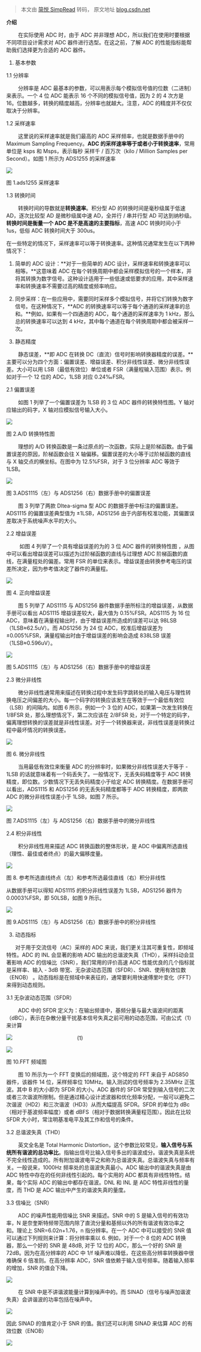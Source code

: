 > 本文由 [简悦 SimpRead](http://ksria.com/simpread/) 转码， 原文地址 [blog.csdn.net](https://blog.csdn.net/BalanceBreaker/article/details/136063408)

**介绍**

        在实际使用 ADC 时，由于 ADC 并非理想 ADC，所以我们在使用时要根据不同项目设计需求对 ADC 器件进行选型。在这之前，了解 ADC 的性能指标能帮助我们选择更为合适的 ADC 器件。

1. 基本参数

1.1 分辨率

        分辨率是 ADC 最基本的参数，可以用表示每个模拟信号值的位数（二进制）来表示。一个 4 位 ADC 能表示 16 个不同的模拟信号值，因为 2 的 4 次方是 16。位数越多，转换的精度越高，分辨率也就越大。注意，ADC 的精度并不仅仅取决于分辨率。

1.2 采样速率

        这里说的采样速率就是我们最高的 ADC 采样频率，也就是数据手册中的 Maximum Sampling Frequency。**ADC 的采样速率等于或者小于转换速率**，常用单位是 ksps 和 Msps，表示每秒 采样千 / 百万次（kilo / Million Samples per Second）。如图 1 所示为 ADS1255 的采样速率

![](https://img-blog.csdnimg.cn/direct/fb58f4e5981f4ffeb6280d562e62e10f.png)

图 1.ads1255 采样速率

1.3 转换时间

        转换时间的导数就是**转换速率**。积分型 AD 的转换时间是毫秒级属于低速 AD，逐次比较型 AD 是微秒级属中速 AD，全并行 / 串并行型 AD 可达到纳秒级。**转换时间是衡量一个 ADC 是不是高速的主要指标**，高速 ADC 转换时间小于 1us，低俗 ADC 转换时间大于 300us。

在一些特定的情况下，采样速率可以等于转换速率。这种情况通常发生在以下两种情况下：

1.  简单的 ADC 设计：**对于一些简单的 ADC 设计，采样速率和转换速率可以相等。**这意味着 ADC 在每个转换周期中都会采样模拟信号的一个样本，并将其转换为数字信号。这种设计适用于一些低速或低要求的应用，其中采样速率和转换速率不需要过高的精度或频率响应。
    
2.  同步采样：在一些应用中，需要同时采样多个模拟信号，并将它们转换为数字信号。在这种情况下，**ADC 的转换速率可以等于每个通道的采样速率的总和。**例如，如果有一个四通道的 ADC，每个通道的采样速率为 1 kHz，那么总的转换速率可以达到 4 kHz，其中每个通道在每个转换周期中都会被采样一次。
    

2. 静态精度

        静态误差，**即 ADC 在转换 DC（直流）信号时影响转换器精度的误差。**主要可以分为四个方面：偏置误差、增益误差、积分非线性误差、微分非线性误差。大小可以用 LSB（最低有效位）单位或者 FSR（满量程输入范围）表示。例如对于一个 12 位的 ADC，1LSB 对应 0.24‰FSR。

2.1 偏置误差

        如图 1 列举了一个偏置误差为 1LSB 的 3 位 ADC 器件的转换特性图。Y 轴对应输出的码字，X 轴对应模拟信号输入大小。

![](https://img-blog.csdnimg.cn/direct/1d36e40c071a45b2983bfad70a70b7bc.png)

图 2.A/D 转换特性图

        理想的 A/D 转换函数是一条过原点的一次函数，实际上是阶梯函数。由于偏置误差的原因，阶梯函数会往 X 轴偏移。偏置误差的大小等于过阶梯函数的直线与 X 轴交点的横坐标。在图中为 12.5%FSR，对于 3 位分辨率 ADC 等效于 1LSB。

![](https://img-blog.csdnimg.cn/direct/876cacf0f32c407e99015bfd5658f6ee.png)

图 3.ADS1115（左）与 ADS1256（右）数据手册中的偏置误差

        图 3 列举了两款 Dltea-sigma 型 ADC 的数据手册中标注的偏置误差。ADS1115 的偏置误差典型值为 ±1LSB，ADS1256 由于内部有校准功能，其偏置误差取决于系统噪声水平的大小。

2.2 增益误差

         如图 4 列举了一个具有增益误差的为的 3 位 ADC 器件的转换特性图 ，从图中可以看出增益误差可以描述为过阶梯函数的直线与过理想 ADC 阶梯函数的直线，在满量程处的偏差。常用 FSR 的单位来表示。增益误差由转换参考电压的误差所决定，因为参考值决定了器件的满量程。

![](https://img-blog.csdnimg.cn/direct/0d009ec9afb84e048c8893c8b71e0c37.png)

图 4. 正向增益误差

        图 5 列举了 ADS1115 与 ADS1256 器件数据手册所标注的增益误差，从数据手册可以看出 ADS1115 增益误差较大，最大值为 0.15%FSR。ADS1115 为 16 位 ADC，意味着在满量程输出时，由于增益误差所造成的误差可以达 98LSB（1LSB≈62.5uV）。而 ADS1256 为 24 位 ADC，校准后增益误差为 ±0.005%FSR，满量程输出时由于增益误差的影响会造成 838LSB 误差（1LSB≈0.596uV）。

![](https://img-blog.csdnimg.cn/direct/1026be1ef20a46fe9d01766b6e474459.png)

图 5.ADS1115（左）与 ADS1256（右）数据手册中的增益误差

2.3 微分非线性

        微分非线性通常用来描述在转换过程中发生码字跳转处的输入电压与理性转换电压之间偏差的大小。每一个码字的转换应该发生在等效于一个最低有效位（LSB）的间隔内。如图 6 所示，例如一个 3 位的 ADC，如果第一次发生转换在 1/8FSR 处，那么理想情况下，第二次应该在 2/8FSR 处，对于一个特定的码字，偏离理想转换的误差就是非线性误差。对于一个转换器来说，非线性误差是转换过程中最坏情况的转换误差。

![](https://img-blog.csdnimg.cn/direct/7e8d8a2d60704bab8e85aa1e51452b87.png)

图 6. 微分非线性

        当用最低有效位来衡量 ADC 的分辨率时，如果微分非线性误差大于等于 - 1LSB 的话就意味着有一个码丢失了。一般情况下，无丢失码精度等于 ADC 转换精度，即位数。少数情况下无丢失码精度小于给定 ADC 转换精度。在数据手册可以看出，ADS1115 和 ADS1256 的无丢失码精度都等于 ADC 转换精度，即两款 ADC 的微分非线性误差小于 1LSB，如图 7 所示。

![](https://img-blog.csdnimg.cn/direct/6c5e2151aa84411baa4ca743e19c863e.png)

图 7.ADS1115（左）与 ADS1256（右）数据手册中的微分非线性

2.4 积分非线性

        积分非线性用来描述 ADC 转换函数的整体形状，是 ADC 中偏离所选直线（理性、最佳或者终点）的最大偏移度量。

![](https://img-blog.csdnimg.cn/direct/f0a9747ebe694ecc97a4ef4a58a4891d.png)

图 8. 参考所选直线终点（左）和参考所选最佳直线（右）积分非线性

从数据手册可以得知 ADS1115 的积分非线性误差为 1LSB，ADS1256 器件为 0.0003%FSR，即 50LSB，如图 9 所示。

![](https://img-blog.csdnimg.cn/direct/5c9555f3ca814933a3457cbccc3aea1d.png)

图 9.ADS1115（左）与 ADS1256（右）数据手册中的积分非线性

3. 动态指标

      对于用于交流信号（AC）采样的 ADC 来说，我们更关注其可重复性，即频域特性。ADC 的 INL 会显著的影响 ADC 输出的总谐波失真（THD），采样抖动会显著影响 ADC 的信噪比（SNR），我们常用的评价高速 ADC 性能优良的几个指标就是采样率、输入 - 3dB 带宽、无杂波动态范围（SFDR）、SNR、使用有效位数（ENOB） 。动态指标是在频域中来表征的，通常要利用快速傅里叶变化（FFT）来得到动态规则。

3.1 无杂波动态范围（SFDR）

        ADC 中的 SFDR 定义为：在输出频谱中，基频分量与最大谐波间的距离（dBC），表示在杂散分量干扰基本信号失真之前可用的动态范围，可由公式（1）来计算

![](https://latex.csdn.net/eq?SFDR_%7BdBc%7D%3D20log10%28%5Cfrac%7BS_%7Bamp%7D%28RMS%29%7D%7BW_%7Bamp%7D%28RMS%29%7D%29)                                            (1)

![](https://img-blog.csdnimg.cn/direct/778e95a8ec4448c6bccaa94e1f90fec8.png)

图 10.FFT 频域图

        图 10 所示为一个 FFT 变换后的频域图，这个特定的 FFT 来自于 ADS850 器件，该器件 14 位，采样频率位 10MHz。输入测试的信号频率为 2.35MHz 正弦波。其中 B 的大小即为 SFDR 的大小。ADC 器件的 SFDR 常受到输入信号的二次或者三次谐波所限制。但是通过精心设计滤波器和优化频率分配，一般可以避免二次谐波（HD2）和三次谐波（HD3）从而大幅提高 SFDR。SFDR 的单位为 dBc（相对于基波频率幅度）或者 dBFS（相对于数据转换满量程范围）。因此在比较 SFDR 大小时，常注明基准电平及其工作和信号的条件。

3.2 总谐波失真（THD）

        英文全名是 Total Harmonic Distortion，这个参数比较常见，**输入信号与系统所有谐波的总功率比**。指输出信号比输入信号多出的谐波成分。谐波失真是系统不完全线性造成的。所有附加谐波电平之和称为总谐波失真。总谐波失真与频率有关。一般说来，1000Hz 频率处的总谐波失真最小。ADC 输出中的谐波失真是由 ADC 特性中存在的任何非线性引起的。每个实用的 ADC 都具有非线性特性。结果，每个实际 ADC 的输出中都存在谐波。DNL 和 INL 是 ADC 特性非线性的量度，而 THD 是 ADC 输出中产生的谐波失真的量度。

3.3 信噪比（SNR）

        ADC 的噪声性能用信噪比 SNR 来描述。SNR 中的 S 是输入信号的有效功率，N 是奈奎斯特频带范围内除了直流分量和基频以外的所有谐波有效功率之和。理论上 SNR=6.02n+1.76，n 指分辨率。在一个 ADC 中可以接受的 SNR 值可以通过下列规则来计算：将分辨率乘以 6. 例如，对于一个 8 位的 ADC 转换器，那么一个好的 SNR 是 48dB, 对于 12 位的 ADC，那么一个好的 SNR 是 72dB。因为在高分辨率的 ADC 中 1/f 噪声难以降低，在这些高分辨率转换器中很难确保 6 倍准则。在高分辨率 ADC，SNR 值依赖于输入信号频率。随着输入频率的增加，SNR 的值会下降。

![](https://img-blog.csdnimg.cn/direct/30e45bcaaa49432bb294c31307a10066.png)

        在 SNR 中是不讲谐波能量计算到噪声中的。而 SINAD（信号与噪声加谐波失真）会讲谐波的功率包括在噪声中。

![](https://img-blog.csdnimg.cn/direct/8dd4dfd6856e4a6eb23a0de22272352b.png)

因此 SINAD 的值肯定小于 SNR 的值。我们还可以利用 SINAD 来估算 ADC 的有效位数（ENOB）

![](https://img-blog.csdnimg.cn/direct/a4eff1806cf94fe280dcdffea11e1071.png)